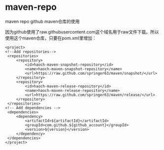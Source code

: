 # maven-repo
maven repo
github maven仓库的使用

因为github使用了raw.githubusercontent.com这个域名用于raw文件下载。所以使用这个maven仓库，只要在pom.xml里增加：

```
<project>
<!--Add repositories-->
 <repositories>
     <repository>
         <id>haoch-maven-snapshot-repository</id>
         <name>haoch-maven-snapshot-repository</name>
         <url>https://raw.github.com/springer63/maven/snapshot/</url>
     </repository>
     <repository>
         <id>haoch-maven-release-repository</id>
         <name>haoch-maven-release-repository</name>
         <url>https://raw.github.com/springer63/maven/release/</url>
     </repository>
 </repositories>
<!-- Add dependencies -->
 <dependencies>
     <dependency>
         <artifactId>${artifactId}</artifactId>
         <groupId>com.github.${github_account}</groupId>
         <version>${version}</version>
     </dependency>
 </dependencies>
</project>
```

